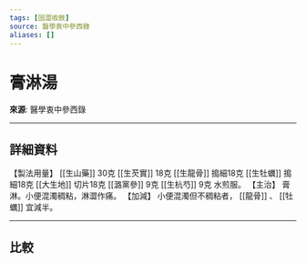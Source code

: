 ```yaml
---
tags: [固澀收斂]
source: 醫學衷中參西錄
aliases: []
---
```


# 膏淋湯

**來源**: 醫學衷中參西錄  

---

## 詳細資料
【製法用量】 [[生山藥]] 30克 [[生芡實]] 18克 [[生龍骨]] 搗細18克 [[生牡蠣]] 搗細18克 [[大生地]] 切片18克 [[潞黨參]] 9克 [[生杭芍]] 9克
水煎服。
【主治】
膏淋。小便混濁稠粘，淋澀作痛。
【加減】
小便混濁但不稠粘者， [[龍骨]] 、 [[牡蠣]] 宜減半。

---

## 比較
